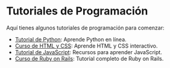 # Tutoriales de Programación

Aquí tienes algunos tutoriales de programación para comenzar:

- [Tutorial de Python](https://www.learnpython.org): Aprende Python en línea.
- [Curso de HTML y CSS](https://www.codecademy.com/learn/learn-html-css): Aprende HTML y CSS interactivo.
- [Tutorial de JavaScript](https://www.javascript.com/resources): Recursos para aprender JavaScript.
- [Curso de Ruby on Rails](https://www.railstutorial.org): Tutorial completo de Ruby on Rails.